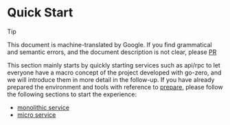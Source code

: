 # Quick Start
> [!TIP]
> This document is machine-translated by Google. If you find grammatical and semantic errors, and the document description is not clear, please [PR](doc-contibute.md)

This section mainly starts by quickly starting services such as api/rpc to let everyone have a macro concept of the project developed with go-zero, and we will introduce them in more detail in the follow-up. If you have already prepared the environment and tools with reference to [prepare](prepare.md), please follow the following sections to start the experience:

* [monolithic service](monolithic-service.md)
* [micro service](micro-service.md)
